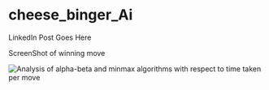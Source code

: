 # cheese_binger_Ai

LinkedIn Post Goes Here 



ScreenShot of  winning move






![Analysis of alpha-beta and minmax algorithms with respect to time taken per move](https://github.com/fares1saad/cheese_binger_Ai/assets/88581941/63436989-412f-48ac-b209-34a52339499a)
